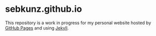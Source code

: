 # sebkunz.github.io
This repository is a work in progress for my personal website hosted by [GitHub Pages](https://pages.github.com) and using [Jekyll](https://jekyllrb.com).
